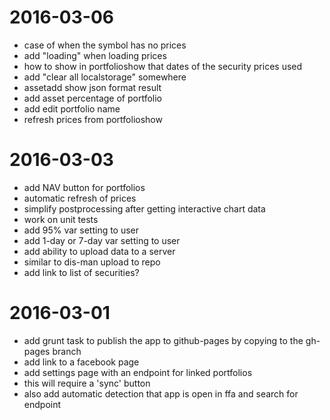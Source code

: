 # 2016-03-06
* case of when the symbol has no prices
* add "loading" when loading prices
* how to show in portfolioshow that dates of the security prices used
* add "clear all localstorage" somewhere
* assetadd show json format result
* add asset percentage of portfolio
* add edit portfolio name
* refresh prices from portfolioshow

# 2016-03-03
* add NAV button for portfolios
* automatic refresh of prices
* simplify postprocessing after getting interactive chart data
* work on unit tests
* add 95% var setting to user
* add 1-day or 7-day var setting to user
* add ability to upload data to a server 
 * similar to dis-man upload to repo
* add link to list of securities?

# 2016-03-01
* add grunt task to publish the app to github-pages by copying to the gh-pages branch
* add link to a facebook page
* add settings page with an endpoint for linked portfolios
 * this will require a 'sync' button
 * also add automatic detection that app is open in ffa and search for endpoint
